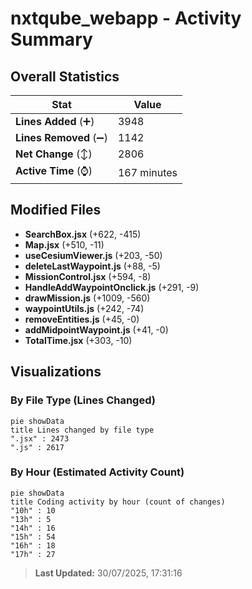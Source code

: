 # nxtqube_webapp - Activity Summary 

## Overall Statistics

| Stat                   | Value                                                             |
| ---------------------- | ----------------------------------------------------------------- |
| **Lines Added** (➕)   | 3948                                          |
| **Lines Removed** (➖) | 1142                                        |
| **Net Change** (↕)    | 2806                |
| **Active Time** (⌚)   | 167 minutes |


## Modified Files
- **SearchBox.jsx** (+622, -415)
- **Map.jsx** (+510, -11)
- **useCesiumViewer.js** (+203, -50)
- **deleteLastWaypoint.js** (+88, -5)
- **MissionControl.jsx** (+594, -8)
- **HandleAddWaypointOnclick.js** (+291, -9)
- **drawMission.js** (+1009, -560)
- **waypointUtils.js** (+242, -74)
- **removeEntities.js** (+45, -0)
- **addMidpointWaypoint.js** (+41, -0)
- **TotalTime.jsx** (+303, -10)

## Visualizations

### By File Type (Lines Changed)

```mermaid
pie showData
title Lines changed by file type
".jsx" : 2473
".js" : 2617
```

### By Hour (Estimated Activity Count)

```mermaid
pie showData
title Coding activity by hour (count of changes)
"10h" : 10
"13h" : 5
"14h" : 16
"15h" : 54
"16h" : 18
"17h" : 27
```


> **Last Updated:** 30/07/2025, 17:31:16